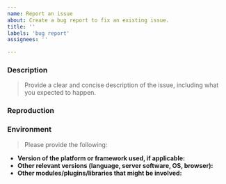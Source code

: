 ```yaml
---
name: Report an issue
about: Create a bug report to fix an existing issue.
title: ''
labels: 'bug report'
assignees: ''

---
```


### Description

> Provide a clear and concise description of the issue, including what you expected to happen.

### Reproduction

<!--
Detail the steps taken to reproduce this error, what was expected, and whether this issue can be reproduced consistently or if it is intermittent.

Where applicable, please include:
- Code sample to reproduce the issue
- Log files (redact/remove sensitive information)
- Application settings (redact/remove sensitive information)
- Screenshots
-->

### Environment

> Please provide the following:

- **Version of the platform or framework used, if applicable:**
- **Other relevant versions (language, server software, OS, browser):**
- **Other modules/plugins/libraries that might be involved:**
